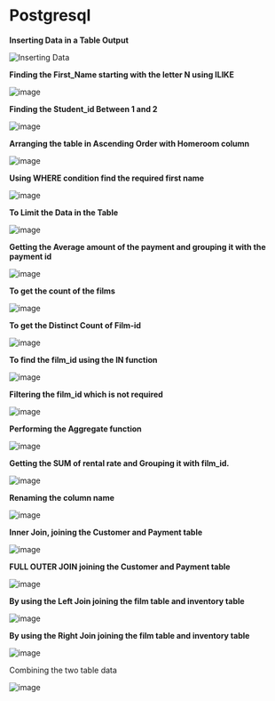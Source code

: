 # Postgresql

**Inserting Data in a Table Output**

![Inserting Data](https://user-images.githubusercontent.com/88196747/129853988-1e4952c7-21fb-46ab-b79f-5efa63929c1b.JPG)

**Finding the First_Name starting with the letter N using ILIKE**

![image](https://user-images.githubusercontent.com/88196747/130074639-61a3bb4e-ac8e-469e-9e76-c6b1f6663c20.png)

**Finding the Student_id Between 1 and 2**

![image](https://user-images.githubusercontent.com/88196747/130243389-a9ef8574-63e1-4bba-a7ac-186e2e94725e.png)

**Arranging the table in Ascending Order with Homeroom column**

![image](https://user-images.githubusercontent.com/88196747/130324533-bc56c928-9257-4cd9-a9ec-6fb511fe0bd6.png)

**Using WHERE condition find the required first name**

![image](https://user-images.githubusercontent.com/88196747/130356122-2c6653b7-caf9-4489-ae03-5c557a91cd42.png)

**To Limit the Data in the Table**

![image](https://user-images.githubusercontent.com/88196747/130458415-95387353-9dd1-451d-8c43-61361cdf7321.png)

**Getting the Average amount of the payment and grouping it with the payment id**

![image](https://user-images.githubusercontent.com/88196747/130651695-b3b75677-2d34-4cb0-b2fa-63c67a7e5f77.png)

**To get the count of the films**

![image](https://user-images.githubusercontent.com/88196747/130792939-88fcb0ce-9217-4923-b426-a08484c0e6b4.png)

**To get the Distinct Count of Film-id**

![image](https://user-images.githubusercontent.com/88196747/131055536-a3fb9207-57a4-4b19-bcc3-19a3d4ed9827.png)

**To find the film_id using the IN function**

![image](https://user-images.githubusercontent.com/88196747/131217992-3f6aa87c-2965-4844-9e83-93873cb630dc.png)

**Filtering the film_id which is not required**

![image](https://user-images.githubusercontent.com/88196747/131252264-e5c123a6-d882-4732-8eb2-24e6af102878.png)

**Performing the Aggregate function**

![image](https://user-images.githubusercontent.com/88196747/131337496-bda64c66-f746-4e32-8cf6-d516c896ef34.png)

**Getting the SUM of rental rate and Grouping it with film_id.**

![image](https://user-images.githubusercontent.com/88196747/131516770-08e67919-a008-452b-af3e-4fce86a89029.png)

**Renaming the column name**

![image](https://user-images.githubusercontent.com/88196747/131676210-6c5f6f31-9977-4464-b9c0-e789b423849c.png)

**Inner Join, joining the Customer and Payment table**

![image](https://user-images.githubusercontent.com/88196747/131838835-5682eba3-8fb9-4096-9aee-733fe5f56af3.png)

**FULL OUTER JOIN joining the Customer and Payment table**

![image](https://user-images.githubusercontent.com/88196747/132012306-249f6955-17e8-4fda-9184-752be5c4022e.png)

**By using the Left Join joining the film table and inventory table**

![image](https://user-images.githubusercontent.com/88196747/132094667-a09a6fe1-607a-46fd-a651-7c444ba28590.png)

**By using the Right Join joining the film table and inventory table**

![image](https://user-images.githubusercontent.com/88196747/132127729-4beb2b00-863f-4d0b-b23b-f92fbb15787a.png)

Combining the two table data

![image](https://user-images.githubusercontent.com/88196747/132222759-cea4077a-f8e0-4a29-9a3e-f8b8608f4e67.png)














